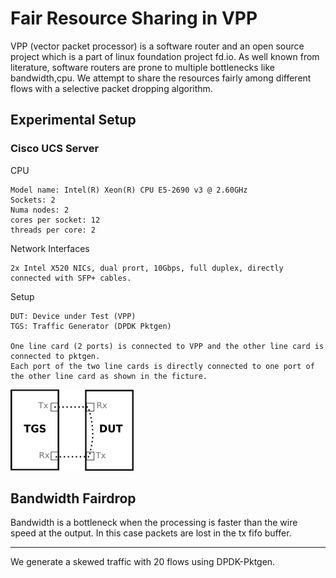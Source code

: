 # Fair Resource Sharing in VPP

VPP (vector packet processor) is a software router and an open source project which is a part of linux foundation project fd.io. As well known from literature, software routers are prone to multiple bottlenecks like bandwidth,cpu. We attempt to share the resources fairly among different flows with a selective packet dropping algorithm.

## Experimental Setup

### Cisco UCS Server
CPU
```
Model name: Intel(R) Xeon(R) CPU E5-2690 v3 @ 2.60GHz
Sockets: 2
Numa nodes: 2
cores per socket: 12
threads per core: 2

```
Network Interfaces
```
2x Intel X520 NICs, dual prort, 10Gbps, full duplex, directly connected with SFP+ cables.
```

Setup
```
DUT: Device under Test (VPP)
TGS: Traffic Generator (DPDK Pktgen)

One line card (2 ports) is connected to VPP and the other line card is connected to pktgen. 
Each port of the two line cards is directly connected to one port of the other line card as shown in the ficture.
```
![alt text](https://raw.githubusercontent.com/vamsiDT/fairdrop-results/master/plots/testbed.png)


## Bandwidth Fairdrop

Bandwidth is a bottleneck when the processing is faster than the wire speed at the output. In this case packets are lost in the tx fifo buffer.  

---
We generate a skewed traffic with 20 flows using DPDK-Pktgen.

